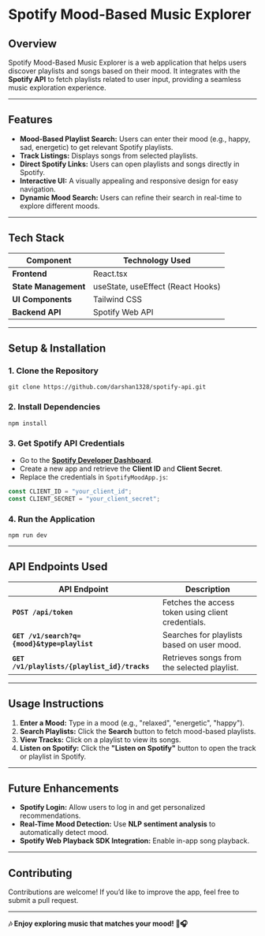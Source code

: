 # **Spotify Mood-Based Music Explorer**  

## **Overview**  
Spotify Mood-Based Music Explorer is a web application that helps users discover playlists and songs based on their mood. It integrates with the **Spotify API** to fetch playlists related to user input, providing a seamless music exploration experience.  

---

## **Features**  

- **Mood-Based Playlist Search:** Users can enter their mood (e.g., happy, sad, energetic) to get relevant Spotify playlists.  
- **Track Listings:** Displays songs from selected playlists.  
- **Direct Spotify Links:** Users can open playlists and songs directly in Spotify.  
- **Interactive UI:** A visually appealing and responsive design for easy navigation.  
- **Dynamic Mood Search:** Users can refine their search in real-time to explore different moods.  

---

## **Tech Stack**  

| Component       | Technology Used          |
|----------------|-------------------------|
| **Frontend**    | React.tsx                 |
| **State Management** | useState, useEffect (React Hooks) |
| **UI Components** | Tailwind CSS |
| **Backend API** | Spotify Web API |

---

## **Setup & Installation**  

### **1. Clone the Repository**  
```
git clone https://github.com/darshan1328/spotify-api.git
```

### **2. Install Dependencies**  
```
npm install
```

### **3. Get Spotify API Credentials**  
- Go to the **[Spotify Developer Dashboard](https://developer.spotify.com/dashboard/applications)**.  
- Create a new app and retrieve the **Client ID** and **Client Secret**.  
- Replace the credentials in `SpotifyMoodApp.js`:  
```js
const CLIENT_ID = "your_client_id";
const CLIENT_SECRET = "your_client_secret";
```

### **4. Run the Application**  
```
npm run dev
```


---

## **API Endpoints Used**  

| API Endpoint | Description |
|-------------|-------------|
| **`POST /api/token`** | Fetches the access token using client credentials. |
| **`GET /v1/search?q={mood}&type=playlist`** | Searches for playlists based on user mood. |
| **`GET /v1/playlists/{playlist_id}/tracks`** | Retrieves songs from the selected playlist. |

---


## **Usage Instructions**  

1. **Enter a Mood:** Type in a mood (e.g., "relaxed", "energetic", "happy").  
2. **Search Playlists:** Click the **Search** button to fetch mood-based playlists.  
3. **View Tracks:** Click on a playlist to view its songs.  
4. **Listen on Spotify:** Click the **"Listen on Spotify"** button to open the track or playlist in Spotify.  

---

## **Future Enhancements**  

- **Spotify Login:** Allow users to log in and get personalized recommendations.  
- **Real-Time Mood Detection:** Use **NLP sentiment analysis** to automatically detect mood.  
- **Spotify Web Playback SDK Integration:** Enable in-app song playback.  

---

## **Contributing**  
Contributions are welcome! If you’d like to improve the app, feel free to submit a pull request.  

---




**🎶 Enjoy exploring music that matches your mood! 🚀🎧**  
